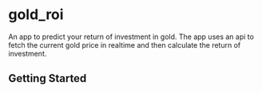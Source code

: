 # gold_roi

An app to predict your return of investment in gold. The app uses an api to fetch the current gold
price in realtime and then calculate the return of investment.

## Getting Started


